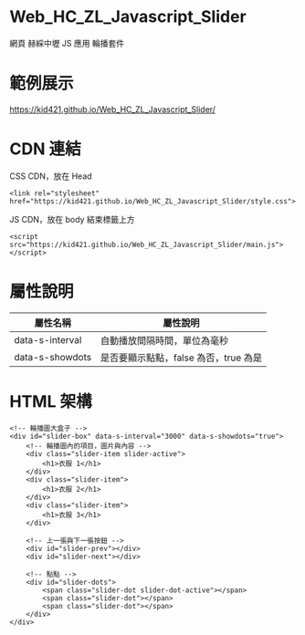 # Web_HC_ZL_Javascript_Slider
網頁 赫綵中壢 JS 應用 輪播套件

# 範例展示
https://kid421.github.io/Web_HC_ZL_Javascript_Slider/

# CDN 連結

CSS CDN，放在 Head

```
<link rel="stylesheet" href="https://kid421.github.io/Web_HC_ZL_Javascript_Slider/style.css">
```

JS CDN，放在 body 結束標籤上方

```
<script src="https://kid421.github.io/Web_HC_ZL_Javascript_Slider/main.js"></script>
```

# 屬性說明

屬性名稱 | 屬性說明
--------|--------
data-s-interval | 自動播放間隔時間，單位為毫秒
data-s-showdots | 是否要顯示點點，false 為否，true 為是

# HTML 架構

```
<!-- 輪播圖大盒子 -->
<div id="slider-box" data-s-interval="3000" data-s-showdots="true">
    <!-- 輪播圖內的項目，圖片與內容 -->
    <div class="slider-item slider-active">
        <h1>衣服 1</h1>
    </div>
    <div class="slider-item">
        <h1>衣服 2</h1>
    </div>
    <div class="slider-item">
        <h1>衣服 3</h1>
    </div>

    <!-- 上一張與下一張按鈕 -->
    <div id="slider-prev"></div>
    <div id="slider-next"></div>

    <!-- 點點 -->
    <div id="slider-dots">
        <span class="slider-dot slider-dot-active"></span>
        <span class="slider-dot"></span>
        <span class="slider-dot"></span>
    </div>
</div>
```